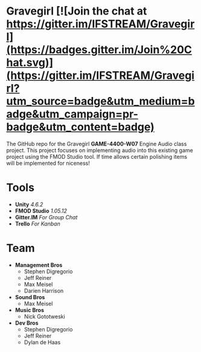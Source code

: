 # Gravegirl [![Join the chat at https://gitter.im/IFSTREAM/Gravegirl](https://badges.gitter.im/Join%20Chat.svg)](https://gitter.im/IFSTREAM/Gravegirl?utm_source=badge&utm_medium=badge&utm_campaign=pr-badge&utm_content=badge)

The GitHub repo for the Gravegirl **GAME-4400-W07** Engine Audio class project. This project focuses on implementing audio into this existing game project using the FMOD Studio tool. If time allows certain polishing items will be implemented for niceness!

# Tools
- **Unity** *4.6.2*
- **FMOD Studio** *1.05.12*
- **Gitter.IM** *For Group Chat*
- **Trello** *For Kanban*


# Team
- **Management Bros**
  - Stephen Digregorio
  - Jeff Reiner
  - Max Meisel
  - Darien Harrison
- **Sound Bros**
  - Max Meisel 
- **Music Bros**
  - Nick Gototweski
- **Dev Bros**
  - Stephen Digregorio
  - Jeff Reiner
  - Dylan de Haas

